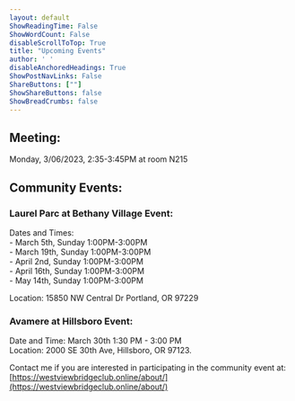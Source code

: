```yaml
---
layout: default
ShowReadingTime: False
ShowWordCount: False
disableScrollToTop: True
title: "Upcoming Events"
author: ' '
disableAnchoredHeadings: True
ShowPostNavLinks: False
ShareButtons: [""]
ShowShareButtons: false
ShowBreadCrumbs: false
---
```


## Meeting:
Monday, 3/06/2023, 2:35-3:45PM at room N215

## Community Events:
### Laurel Parc at Bethany Village Event:
Dates and Times:\
 \- March 5th, Sunday 1:00PM-3:00PM\
 \- March 19th, Sunday 1:00PM-3:00PM\
 \- April 2nd, Sunday 1:00PM-3:00PM\
 \- April 16th, Sunday 1:00PM-3:00PM\
 \- May 14th, Sunday 1:00PM-3:00PM

Location: 15850 NW Central Dr Portland, OR 97229

### Avamere at Hillsboro Event:
Date and Time: March 30th 1:30 PM - 3:00 PM\
Location: 2000 SE 30th Ave, Hillsboro, OR 97123.

Contact me if you are interested in participating in the community event at: [https://westviewbridgeclub.online/about/](https://westviewbridgeclub.online/about/)
